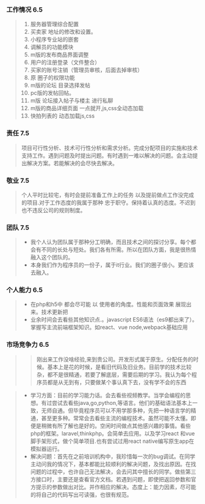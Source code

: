 ### 工作情况  6.5
> 1. 服务器管理综合配置
> 2. 买卖家 地址的修改和设置。
> 3. 小程序专业站的嵌套
> 4. 调解员的功能模块
> 5. m版的发布商品界面调整
> 7. 用户的注册登录（文件整合）
> 8. 买家的账号注销（管理员审核，后面去掉审核）
> 9. 原 圈子的权限功能
> 10. m版的论坛 目录选择发帖
> 11. pc版的发帖回帖。
> 12. m版 论坛接入帖子与楼主 进行私聊
> 13. m版的商品详细页面 一点就开,js,css全动态加载
> 14. 快拍列表的  动态加载js,css

### 责任 7.5
> 项目可行性分析、技术可行性分析和需求分析。完成分配项目的实施和技术支持工作。遇到问题及时提出问题。有时遇到一难以解决的问题。会主动提出解决方案。若能解决的会尽快去解决。

### 敬业 7.5 
> 个人平时比较宅，有时会提前准备工作上的任务 以及提前做点工作没完成的项目.对于工作态度的我属于那种 忠于职守。保持着认真的态度。不迟到也不违反公司的规则制度。

### 团队 7.5
> * 我个人认为团队属于那种分工明确，而且技术之间的探讨分享。每个都会有不同的长处与短处。我们各有所需。所以在团队方面，我是很热情融入这个团队的。
> * 本身我们作为程序员的一份子，属于it行业。我们的圈子很小。更应该去融入。

### 个人能力 6.5
> * 在php和h5中  都会尽可能  以 使用者的角度。性能和页面效果 展现出来。技术更新把
> * 业余时间会去看些其他知识点.。javascript ES6语法（es9都出来了）。掌握写主流前端框架知识。如react、vue node,webpack基础应用

### 市场竞争力 6.5
> > 刚出来工作没啥经验,来到贵公司。开发形式属于原生。分配任务的时候。基本上是花的时候，是看旧代码及旧业务。目前学的技术比较杂，都不是很精通，若要了解底层，需要后期的学习。我认为每个程序员都是从无到有，只要做某个事认真下去，没有学不会的东西

> * 学习方面：目前的学习能力话。会去看些视频教学。当学会编程的思想。有过尝试去看些java,go,python,等语言。他们的基础语法基本上一致，无师自通。但毕竟程序员可以不用学那多种，先把一种语言学的精通，甚至更多种。常常会去看些主流的编程技术。虽然可能不太懂。即便是稍微有所了解也是好的。空闲时间做点其他感兴趣的事情。看些php的框架。laravel,thinkphp。会简单去应用。以及学习react 和vue脚手架形式，做个简单项目.也有尝试过用react native编写原生app在模拟器运行。
> * 解决问题：首先在之前培训机构中，我珍惜每一次的bug调试。在同学主动问我的情况下，基本都能比较顺利的解决问题，及找出原因。在找问题的过程中，也许自己无法解决，会去问其中擅长的同学。做些第三方接口时，主要还是查看官方文档。若遇到问题，即使把返回参数和官方提示的参数做出对比。并作相应的解决。态度上：能力因素，尽可能的将自己的代码写出可读强，也很有规范。
